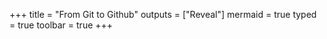 +++
title = "From Git to Github"
outputs = ["Reveal"]
mermaid = true
typed = true
toolbar = true
+++
